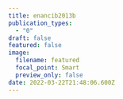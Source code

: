```yaml
---
title: enancib2013b
publication_types:
  - "0"
draft: false
featured: false
image:
  filename: featured
  focal_point: Smart
  preview_only: false
date: 2022-03-22T21:48:06.600Z
---
```

